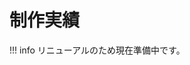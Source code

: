 # 制作実績

!!! info
    リニューアルのため現在準備中です。

<!-- <img src="/images/works/img_works_mamamii.png" alt="ママミー">

<img src="/images/works/img_works_nayoro.png" alt="名寄料飲店連合会">

<img src="/images/works/img_works_cycoo.png" alt="CYCOO JAPAN">

<img src="/images/works/img_works_ecosmo.png" alt="e-cosmo">

<img src="/images/works/img_works_hatano_group.png" alt="羽田野グループ">

<img src="/images/works/img_works_pabit.png" alt="パビット"> -->

<!-- 株式会社イーコスモで制作してきた実績については、[こちらのページ](https://e-cosmo-works.studio.site/)よりご覧いただけます。 -->